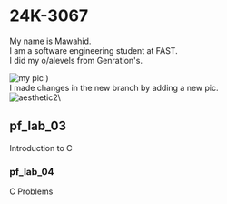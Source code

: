 # 24K-3067
My name is Mawahid.\
I am a software engineering student at FAST.\
I did my o/alevels from Genration's.

![my pic](https://github.com/user-attachments/assets/614d3350-8aab-4fd8-9fb5-d2f46967bc99)
)\
I made changes in the new branch by adding a new pic.\
![aesthetic2](https://piktochart.com/wp-content/uploads/2023/05/large-163-600x338.jpg)\

## pf_lab_03
Introduction to C

### pf_lab_04
C Problems

